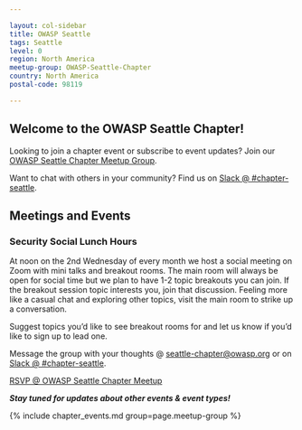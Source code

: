 ```yaml
---

layout: col-sidebar
title: OWASP Seattle
tags: Seattle
level: 0
region: North America
meetup-group: OWASP-Seattle-Chapter
country: North America
postal-code: 98119

---
```


## Welcome to the OWASP Seattle Chapter!

Looking to join a chapter event or subscribe to event updates? Join our [OWASP Seattle Chapter Meetup Group](https://www.meetup.com/OWASP-Seattle-Chapter/).

Want to chat with others in your community? 
Find us on [Slack @ #chapter-seattle](https://bit.ly/owasp-seattle-slack).


## Meetings and Events

### Security Social Lunch Hours
At noon on the 2nd Wednesday of every month we host a social meeting on Zoom with mini talks and breakout rooms.  The main room will always be open for social time but we plan to have 1-2 topic breakouts you can join.  If the breakout session topic interests you, join that discussion.  Feeling more like a casual chat and exploring other topics, visit the main room to strike up a conversation.


Suggest topics you’d like to see breakout rooms for and let us know if you’d like to sign up to lead one.

Message the group with your thoughts @ [seattle-chapter@owasp.org](seattle-chapter@owasp.org) or on [Slack @ #chapter-seattle](https://bit.ly/owasp-seattle-slack). 


[RSVP @ OWASP Seattle Chapter Meetup](https://www.meetup.com/OWASP-Seattle-Chapter/)


_**Stay tuned for updates about other events & event types!**_

{% include chapter_events.md group=page.meetup-group %}
